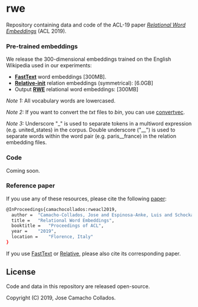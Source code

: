 # rwe

Repository containing data and code of the ACL-19 paper *[Relational Word Embeddings](https://arxiv.org/abs/1906.01373)*  (ACL 2019).


### Pre-trained embeddings

We release the 300-dimensional embeddings trained on the English Wikipedia used in our experiments:
- [**FastText**](https://drive.google.com/file/d/1SVB7E41c-xvwy61YL3hoDJHRi3RCgf-E/view?usp=sharing) word embeddings \[300MB\].
- [**Relative-init**](https://drive.google.com/file/d/17bxqdjmn6ZHWgwlstO5d1--3kVf4uQ0N/view?usp=sharing) relation embeddings (symmetrical): \[6.0GB\]
- Output [**RWE**](https://drive.google.com/file/d/1UjjEb6-80bbJ3GFMFhkRkjvWGULgKpfe/view?usp=sharing) relational word embeddings: \[300MB\]

*Note 1:* All vocabulary words are lowercased.

*Note 2:* If you want to convert the *txt* files to *bin*, you can use [convertvec](https://github.com/marekrei/convertvec).

*Note 3:* Underscore "_" is used to separate tokens in a multiword expression (e.g. united_states) in the corpus. Double underscore ("__") is used to separate words within the word pair (e.g. paris__france) in the relation embedding files.

### Code

Coming soon.

### Reference paper

If you use any of these resources, please cite the following [paper](https://arxiv.org/pdf/1906.01373.pdf):
```bash
@InProceedings{camachocollados:rweacl2019,
  author = 	"Camacho-Collados, Jose and Espinosa-Anke, Luis and Schockaert, Steven",
  title = 	"Relational Word Embeddings",
  booktitle = 	"Proceedings of ACL",
  year = 	"2019",
  location = 	"Florence, Italy"
}

```
If you use [FastText](https://github.com/facebookresearch/fastText) or [Relative](https://github.com/pedrada88/relative), please also cite its corresponding paper.

License
-------

Code and data in this repository are released open-source.

Copyright (C) 2019, Jose Camacho Collados.
